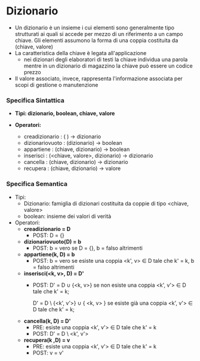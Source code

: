 <h1> Dizionario </h1>

* Un dizionario è un insieme i cui elementi sono generalmente tipo strutturati ai quali si accede per mezzo di un riferimento a un campo chiave. Gli elementi assumono la forma di una coppia costituita da (chiave, valore)
* La caratteristica della chiave è legata all'applicazione
  * nei dizionari degli elaboratori di testi la chiave individua una parola mentre in un dizionario di magazzino la chiave può essere un codice prezzo
* Il valore associato, invece, rappresenta l'informazione associata per scopi di gestione o manutenzione


### Specifica Sintattica

* **Tipi: dizionario, boolean, chiave, valore**

* **Operatori:**
    * creadizionario : ( ) → dizionario
    * dizionariovuoto : (dizionario) → boolean
    * appartiene : (chiave, dizionario) → boolean
    * inserisci : (<chiave, valore>, dizionario) → dizionario
    * cancella : (chiave, dizionario) → dizionario
    * recupera : (chiave, dizionario) → valore

### Specifica Semantica
* Tipi:
  * Dizionario: famiglia di dizionari costituita da coppie di tipo <chiave, valore>
  * boolean: insieme dei valori di verità
* Operatori:
  * **creadizionario = D** 
    * POST: D = {}
  * **dizionariovuoto(D) = b**
    * POST: b = vero se D = {}, b = falso altrimenti
  * **appartiene(k, D) = b**
    * POST: b = vero se esiste una coppia <k', v> ∈ D tale che k' = k, b = falso altrimenti
  * **inserisci(<k, v>, D) = D'**
    * POST: D' = D ∪ {<k, v>} se non esiste una coppia <k', v'> ∈ D tale che k' = k;
    
       D' = D \ {<k', v'>} ∪ { <k, v> } se esiste già una coppia <k', v'> ∈ D tale che k' = k;
  * **cancella(k, D) = D'**
    * PRE: esiste una coppia <k', v'> ∈ D tale che k' = k
    * POST: D' = D \ <k', v'>
  * **recupera(k ,D) = v**
    * PRE: esiste una coppia <k', v'> ∈ D tale che k' = k
    * POST: v = v'